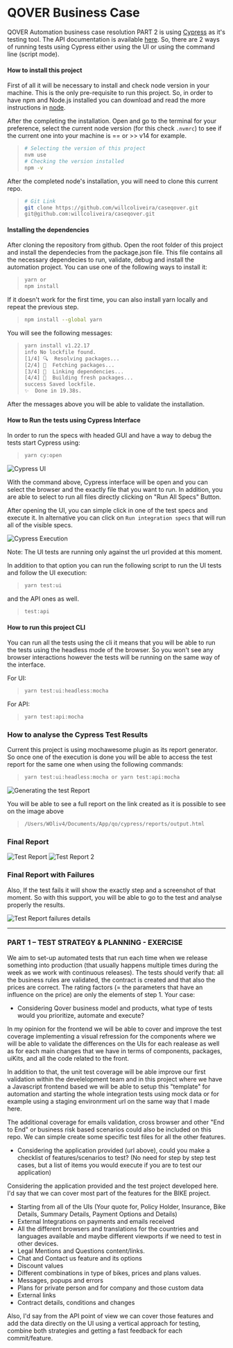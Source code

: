 # QOVER Business Case
QOVER Automation business case resolution PART 2 is using [Cypress](https://www.cypress.io/) as it's testing tool. The API documentation is available [here](https://docs.cypress.io/api/api/table-of-contents.html). So, there are 2 ways of running tests using Cypress either using the UI or using the command line (script mode).

#### How to install this project
First of all it will be necessary to install and check node version in your machine. This is the only pre-requisite to run this project. So, in order to have npm and Node.js installed you can download and read the more instructions in [node](https://nodejs.org/en/download/).

After the completing the installation. Open and go to the terminal for your preference, select the current node version (for this check `.nvmrc`) to see if the current one into your machine is == or >> v14 for example.

> ```bash
> # Selecting the version of this project
> nvm use
> # Checking the version installed
> npm -v
> ```

After the completed node's installation, you will need to clone this current repo.
> ```bash
> # Git Link
> git clone https://github.com/willcoliveira/caseqover.git
> git@github.com:willcoliveira/caseqover.git
> ```

#### Installing the dependencies
After cloning the repository from github. Open the root folder of this project and install the dependecies from the package.json file. This file contains all the necessary dependecies to run, validate, debug and install the automation project. You can use one of the following ways to install it:

> ```bash
> yarn or
> npm install
> ```

If it doesn't work for the first time, you can also install yarn locally and repeat the previous step.
> ```bash
> npm install --global yarn
> ```

You will see the following messages:

> ```bash
> yarn install v1.22.17
> info No lockfile found.
> [1/4] 🔍  Resolving packages...
> [2/4] 🚚  Fetching packages...
> [3/4] 🔗  Linking dependencies...
> [4/4] 🔨  Building fresh packages...
> success Saved lockfile.
> ✨  Done in 19.38s.
> ```

After the messages above you will be able to validate the installation.

#### How to Run the tests using Cypress Interface
In order to run the specs with headed GUI and have a way to debug the tests start Cypress using:

> ```bash
> yarn cy:open
> ```

![Cypress UI](images/cypressUI.png)

With the command above, Cypress interface will be open and you can select the browser and the exactly file that you want to run. In addition, you are able to select to run all files directly clicking on "Run All Specs" Button.

After opening the UI, you can simple click in one of the test specs and execute it. In alternative you can click on `Run integration specs` that will run all of the visible specs. 

![Cypress Execution](images/cypressExecution.png)

Note: The UI tests are running only against the url provided at this moment.

In addition to that option you can run the following script to run the UI tests and follow the UI execution:
> ```bash
> yarn test:ui
> ```

and the API ones as well.
> ```bash
> test:api
> ```

#### How to run this project CLI
You can run all the tests using the cli it means that you will be able to run the tests using the headless mode of the browser. So you won't see any browser interactions however the tests will be running on the same way of the interface. 

For UI:
> ```bash
> yarn test:ui:headless:mocha
> ```

For API:
> ```bash
> yarn test:api:mocha
> ```

### How to analyse the Cypress Test Results
Current this project is using mochawesome plugin as its report generator. So once one of the execution is done you will be able to access the test report for the same one when using the following commands:

> ```bash
> yarn test:ui:headless:mocha or yarn test:api:mocha
> ```

![Generating the test Report](images/generatingReport.png)

You will be able to see a full report on the link created as it is possible to see on the image above

> ```bash
> /Users/WOliv4/Documents/App/qo/cypress/reports/output.html
> ```
 
### Final Report
![Test Report](images/testReport.png)
![Test Report 2](images/testReport2.png)

### Final Report with Failures
Also, If the test fails it will show the exactly step and a screenshot of that moment. So with this support, you will be able to go to the test and analyse properly the results. 

![Test Report failures details](images/failuresDetails.png)



---------------------------

### PART 1 – TEST STRATEGY & PLANNING - EXERCISE
We aim to set-up automated tests that run each time when we release something into production
(that usually happens multiple times during the week as we work with continuous releases).
The tests should verify that: all the business rules are validated, the contract is created and that
also the prices are correct. The rating factors (= the parameters that have an influence on the price)
are only the elements of step 1.
Your case:
- Considering Qover business model and products, what type of tests would you prioritize,
automate and execute?

In my opinion for the frontend we will be able to cover and improve the test coverage implementing a visual refression for the components where we will be able to validate the differences on the UIs for each realease as well as for each main changes that we have in terms of components, packages, uiKits, and all the code related to the front.

In addition to that, the unit test coverage will be able improve our first validation within the develelopment team and in this project where we have a Javascript frontend based we will be able to setup this "template" for automation and starting the whole integration tests using mock data or for example using a staging environrment url on the same way that I made here.

The additional coverage for emails validation, cross browser and other "End to End" or business risk based scenarios could also be included on this repo. We can simple create some specific test files for all the other features. 


- Considering the application provided (url above), could you make a checklist of
features/scenarios to test? (No need for step by step test cases, but a list of items you would
execute if you are to test our application)

Considering the application provided and the test project developed here. I'd say that we can cover most part of the features for the BIKE project.
- Starting from all of the UIs (Your quote for, Policy Holder, Insurance, Bike Details, Summary Details, Payment Options and Details)
- External Integrations on payments and emails received
- All the different browsers and translations for the countries and languages available and maybe different viewports if we need to test in other devices.
- Legal Mentions and Questions content/links.
- Chat and Contact us feature and its options   
- Discount values
- Different combinations in type of bikes, prices and plans values.
- Messages, popups and errors
- Plans for private person and for company and those custom data
- External links
- Contract details, conditions and changes

Also, I'd say from the API point of view we can cover those features and add the data directly on the UI using a vertical approach for testing, combine both strategies and getting a fast feedback for each commit/feature.

